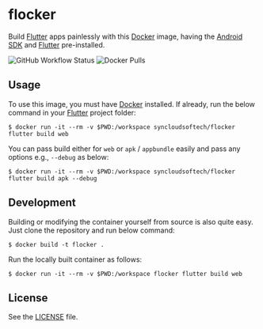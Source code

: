 # flocker

Build [Flutter](https://flutter.dev) apps painlessly with this [Docker](https://www.docker.com) image, having the [Android SDK](https://developer.android.com/studio) and [Flutter](https://flutter.dev) pre-installed.

![GitHub Workflow Status](https://img.shields.io/github/actions/workflow/status/syncloudsoftech/flocker/cd.yml?branch=main)
![Docker Pulls](https://img.shields.io/docker/pulls/syncloudsoftech/flocker)

## Usage

To use this image, you must have [Docker](https://www.docker.com) installed.
If already, run the below command in your [Flutter](https://flutter.dev) project folder:

```shell
$ docker run -it --rm -v $PWD:/workspace syncloudsoftech/flocker flutter build web
```

You can pass build either for `web` or `apk` / `appbundle` easily and pass any options e.g., `--debug` as below:

```shell
$ docker run -it --rm -v $PWD:/workspace syncloudsoftech/flocker flutter build apk --debug
```

## Development

Building or modifying the container yourself from source is also quite easy.
Just clone the repository and run below command:

```shell
$ docker build -t flocker .
```

Run the locally built container as follows:

```shell
$ docker run -it --rm -v $PWD:/workspace flocker flutter build web
```

## License

See the [LICENSE](LICENSE) file.
